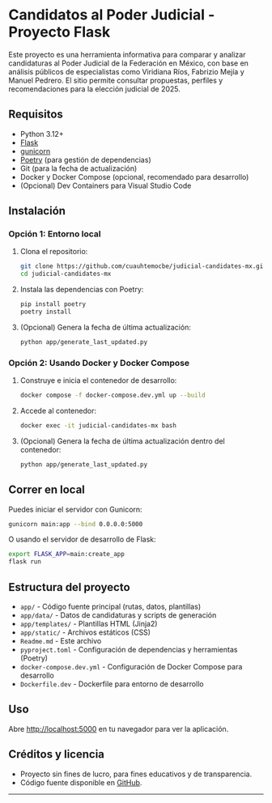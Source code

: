 # Candidatos al Poder Judicial - Proyecto Flask

Este proyecto es una herramienta informativa para comparar y analizar candidaturas al Poder Judicial de la Federación en México, con base en análisis públicos de especialistas como Viridiana Ríos, Fabrizio Mejía y Manuel Pedrero. El sitio permite consultar propuestas, perfiles y recomendaciones para la elección judicial de 2025.

## Requisitos

- Python 3.12+
- [Flask](https://flask.palletsprojects.com/)
- [gunicorn](https://gunicorn.org/)
- [Poetry](https://python-poetry.org/) (para gestión de dependencias)
- Git (para la fecha de actualización)
- Docker y Docker Compose (opcional, recomendado para desarrollo)
- (Opcional) Dev Containers para Visual Studio Code

## Instalación

### Opción 1: Entorno local

1. Clona el repositorio:

   ```sh
   git clone https://github.com/cuauhtemocbe/judicial-candidates-mx.git
   cd judicial-candidates-mx
   ```

2. Instala las dependencias con Poetry:

   ```sh
   pip install poetry
   poetry install
   ```

3. (Opcional) Genera la fecha de última actualización:

   ```sh
   python app/generate_last_updated.py
   ```

### Opción 2: Usando Docker y Docker Compose

1. Construye e inicia el contenedor de desarrollo:

   ```sh
   docker compose -f docker-compose.dev.yml up --build
   ```

2. Accede al contenedor:

   ```sh
   docker exec -it judicial-candidates-mx bash
   ```

3. (Opcional) Genera la fecha de última actualización dentro del contenedor:

   ```sh
   python app/generate_last_updated.py
   ```

## Correr en local

Puedes iniciar el servidor con Gunicorn:

```sh
gunicorn main:app --bind 0.0.0.0:5000
```

O usando el servidor de desarrollo de Flask:

```sh
export FLASK_APP=main:create_app
flask run
```

## Estructura del proyecto

- `app/` - Código fuente principal (rutas, datos, plantillas)
- `app/data/` - Datos de candidaturas y scripts de generación
- `app/templates/` - Plantillas HTML (Jinja2)
- `app/static/` - Archivos estáticos (CSS)
- `Readme.md` - Este archivo
- `pyproject.toml` - Configuración de dependencias y herramientas (Poetry)
- `docker-compose.dev.yml` - Configuración de Docker Compose para desarrollo
- `Dockerfile.dev` - Dockerfile para entorno de desarrollo

## Uso

Abre [http://localhost:5000](http://localhost:5000) en tu navegador para ver la aplicación.

## Créditos y licencia

- Proyecto sin fines de lucro, para fines educativos y de transparencia.
- Código fuente disponible en [GitHub](https://github.com/cuauhtemocbe/judicial-candidates-mx).

---